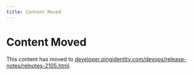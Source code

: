 ```yaml
---
title: Content Moved
---
```

# Content Moved

This content has moved to [developer.pingidentity.com/devops/release-notes/relnotes-2105.html](https://developer.pingidentity.com/devops/release-notes/relnotes-2105.html).
